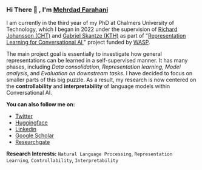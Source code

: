 ### Hi There 👋 , I'm [Mehrdad Farahani](https://app2.nameshouts.com/names/public/pronounce-mehrdad-farahani)


I am currently in the third year of my PhD at Chalmers University of Technology, which I began in 2022 under the supervision of [Richard Johansson (CHT)](https://www.cse.chalmers.se/~richajo/index.html) and [Gabriel Skantze (KTH)](https://www.kth.se/profile/skantze) as part of "[Representation Learning for Conversational AI](https://www.cse.chalmers.se/~richajo/projects/wasp2022.html)," project funded by [WASP](https://wasp-sweden.org/).

The main project goal is essentially to investigate how general representations can be learned in a self-supervised manner. It has many phases, including _Data consolidation_, _Representation learning_, _Model analysis_, and _Evaluation on downstream tasks_. I have decided to focus on smaller parts of this big puzzle. As a result, my research is now centered on the **controllability** and **interpretability** of language models within Conversational AI.


**You can also follow me on:**
- [Twitter](https://twitter.com/m3hrdadfi)
- [Huggingface](https://huggingface.co/m3hrdadfi)
- [Linkedin](https://linkedin.com/in/m3hrdadfi/)
- [Google Scholar](https://scholar.google.com/citations?user=0raqKZEAAAAJ&hl=en)
- [Researchgate](https://www.researchgate.net/profile/Mehrdad-Farahani-2)

<!-- ![Mehrdad's github stats](https://github-readme-stats.vercel.app/api?username=m3hrdadfi&show_icons=true&theme=vue) -->

<!-- 🔎 &nbsp;&nbsp;  I am currently seeking new opportunities as a Deep Learning Engineer, Machine Learning Engineer, or Researcher, Ph.D. position in academic environments (Full-Time). -->

**Research Interests:** `Natural Language Processing`, `Representation Learning`, `Controllability`, `Interpretability`
